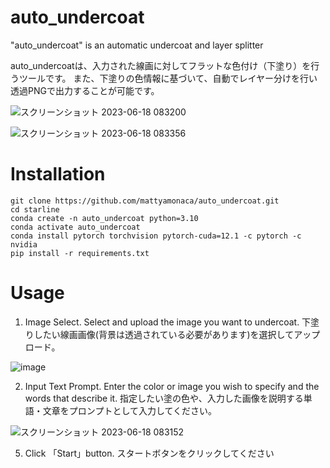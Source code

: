 # auto_undercoat
"auto_undercoat" is an automatic undercoat and layer splitter

auto_undercoatは、入力された線画に対してフラットな色付け（下塗り）を行うツールです。
また、下塗りの色情報に基づいて、自動でレイヤー分けを行い透過PNGで出力することが可能です。

![スクリーンショット 2023-06-18 083200](https://github.com/mattyamonaca/auto_undercoat/assets/48423148/b87f9a90-ca81-4947-a558-9bc7fac5071c)

![スクリーンショット 2023-06-18 083356](https://github.com/mattyamonaca/auto_undercoat/assets/48423148/f9745298-e428-4ff7-a3ac-e9c05cee7e25)


# Installation
```
git clone https://github.com/mattyamonaca/auto_undercoat.git
cd starline
conda create -n auto_undercoat python=3.10
conda activate auto_undercoat
conda install pytorch torchvision pytorch-cuda=12.1 -c pytorch -c nvidia
pip install -r requirements.txt
```

# Usage
1. Image Select.
Select and upload the image you want to undercoat.
下塗りしたい線画画像(背景は透過されている必要があります)を選択してアップロード。

![image](https://github.com/wasanbonplan/auto_undercoat_proto/assets/48423148/9911d330-a561-4bfd-aaf8-d01c7e9cc292)


2. Input Text Prompt.
Enter the color or image you wish to specify and the words that describe it.
指定したい塗の色や、入力した画像を説明する単語・文章をプロンプトとして入力してください。

![スクリーンショット 2023-06-18 083152](https://github.com/mattyamonaca/auto_undercoat/assets/48423148/49ded23d-ab47-46b0-a056-5179fa5841ba)

5. Click 「Start」button.
スタートボタンをクリックしてください


